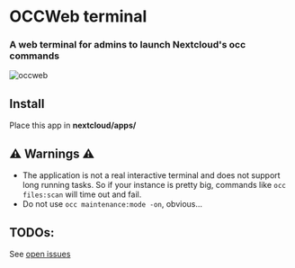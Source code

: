 # OCCWeb terminal

### A web terminal for admins to launch Nextcloud's occ commands

![occweb](https://github.com/dieterds/occweb/raw/master/appinfo/screenshot.png)


## Install

Place this app in **nextcloud/apps/**

## ⚠️ Warnings ⚠️

- The application is not a real interactive terminal and does not support long running tasks. 
So if your instance is pretty big, commands like `occ files:scan` will time out and fail.
- Do not use `occ maintenance:mode -on`, obvious...

## TODOs:
See [open issues](https://github.com/dieterds/occweb/issues)
